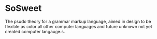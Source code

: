 # SoSweet
 The psudo theory for a grammar markup language, aimed in design to be flexible as color all other computer languages and future unknown not yet created computer langauge.s.
